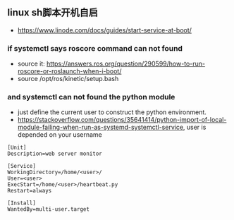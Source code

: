 ## linux sh脚本开机自启
+ https://www.linode.com/docs/guides/start-service-at-boot/
### if systemctl says roscore command can not found
+ source it: https://answers.ros.org/question/290599/how-to-run-roscore-or-roslaunch-when-i-boot/
+ source /opt/ros/kinetic/setup.bash
### and systemctl can not found the python module
+ just define the current user to construct the python environment.
+ https://stackoverflow.com/questions/35641414/python-import-of-local-module-failing-when-run-as-systemd-systemctl-service, user is depended on your username
```
[Unit]
Description=web server monitor

[Service]
WorkingDirectory=/home/<user>/
User=<user>
ExecStart=/home/<user>/heartbeat.py
Restart=always

[Install]
WantedBy=multi-user.target
```